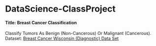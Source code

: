 # DataScience-ClassProject
#### Title: Breast Cancer Classification 
Classify Tumors As Benign (Non-Cancerous) Or Malignant (Cancerous). \
Dataset: [Breast Cancer Wisconsin (Diagnostic) Data Set](https://www.kaggle.com/datasets/uciml/breast-cancer-wisconsin-data)
